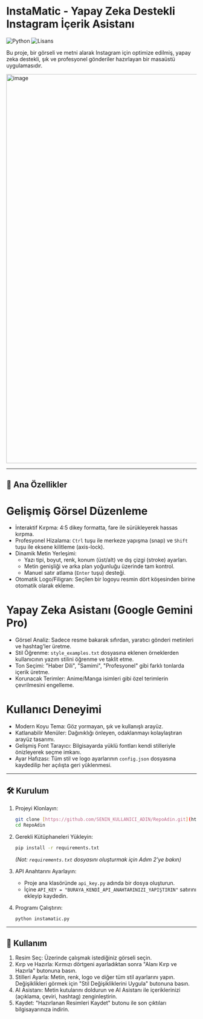 # InstaMatic - Yapay Zeka Destekli Instagram İçerik Asistanı

![Python](https://img.shields.io/badge/Python-3.10%2B-blue?style=for-the-badge&logo=python) ![Lisans](https://img.shields.io/badge/Lisans-MIT-green?style=for-the-badge)

Bu proje, bir görseli ve metni alarak Instagram için optimize edilmiş, yapay zeka destekli, şık ve profesyonel gönderiler hazırlayan bir masaüstü uygulamasıdır.

<img width="1919" height="1026" alt="image" src="https://github.com/user-attachments/assets/016a04c7-b2cb-4db4-9555-3474dd246987" />


---

## 🌟 Ana Özellikler

# Gelişmiş Görsel Düzenleme
* İnteraktif Kırpma: 4:5 dikey formatta, fare ile sürükleyerek hassas kırpma.
* Profesyonel Hizalama: `Ctrl` tuşu ile merkeze yapışma (snap) ve `Shift` tuşu ile eksene kilitleme (axis-lock).
* Dinamik Metin Yerleşimi:
    * Yazı tipi, boyut, renk, konum (üst/alt) ve dış çizgi (stroke) ayarları.
    * Metin genişliği ve arka plan yoğunluğu üzerinde tam kontrol.
    * Manuel satır atlama (`Enter` tuşu) desteği.
* Otomatik Logo/Filigran: Seçilen bir logoyu resmin dört köşesinden birine otomatik olarak ekleme.

# Yapay Zeka Asistanı (Google Gemini Pro)
* Görsel Analiz: Sadece resme bakarak sıfırdan, yaratıcı gönderi metinleri ve hashtag'ler üretme.
* Stil Öğrenme: `style_examples.txt` dosyasına eklenen örneklerden kullanıcının yazım stilini öğrenme ve taklit etme.
* Ton Seçimi: "Haber Dili", "Samimi", "Profesyonel" gibi farklı tonlarda içerik üretme.
* Korunacak Terimler: Anime/Manga isimleri gibi özel terimlerin çevrilmesini engelleme.

# Kullanıcı Deneyimi
* Modern Koyu Tema: Göz yormayan, şık ve kullanışlı arayüz.
* Katlanabilir Menüler: Dağınıklığı önleyen, odaklanmayı kolaylaştıran arayüz tasarımı.
* Gelişmiş Font Tarayıcı: Bilgisayarda yüklü fontları kendi stilleriyle önizleyerek seçme imkanı.
* Ayar Hafızası: Tüm stil ve logo ayarlarının `config.json` dosyasına kaydedilip her açılışta geri yüklenmesi.

---

## 🛠️ Kurulum

1.  Projeyi Klonlayın:
    ```bash
    git clone [https://github.com/SENIN_KULLANICI_ADIN/RepoAdin.git](https://github.com/SENIN_KULLANICI_ADIN/RepoAdin.git)
    cd RepoAdin
    ```

2.  Gerekli Kütüphaneleri Yükleyin:
    ```bash
    pip install -r requirements.txt
    ```
    *(Not: `requirements.txt` dosyasını oluşturmak için Adım 2'ye bakın)*

3.  API Anahtarını Ayarlayın:
    * Proje ana klasöründe `api_key.py` adında bir dosya oluşturun.
    * İçine `API_KEY = "BURAYA_KENDİ_API_ANAHTARINIZI_YAPIŞTIRIN"` satırını ekleyip kaydedin.

4.  Programı Çalıştırın:
    ```bash
    python instamatic.py
    ```

---

## 🚀 Kullanım

1.  Resim Seç: Üzerinde çalışmak istediğiniz görseli seçin.
2.  Kırp ve Hazırla: Kırmızı dörtgeni ayarladıktan sonra "Alanı Kırp ve Hazırla" butonuna basın.
3.  Stilleri Ayarla: Metin, renk, logo ve diğer tüm stil ayarlarını yapın. Değişiklikleri görmek için "Stil Değişikliklerini Uygula" butonuna basın.
4.  AI Asistanı: Metin kutularını doldurun ve AI Asistanı ile içeriklerinizi (açıklama, çeviri, hashtag) zenginleştirin.
5.  Kaydet: "Hazırlanan Resimleri Kaydet" butonu ile son çıktıları bilgisayarınıza indirin.
